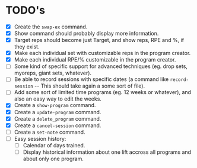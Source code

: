 # TODO's

- [x] Create the `swap-ex` command.
- [x] Show command should probably display more information.
- [x] Target reps should become just Target, and show reps, RPE and %, if they exist.
- [x] Make each individual set with customizable reps in the program creator.
- [x] Make each individual RPE/% customizable in the program creator.
- [ ] Some kind of specific support for advanced techniques (eg. drop sets, myoreps, giant sets, whatever).
- [ ] Be able to record sessions with specific dates (a command like `record-session` -- This should take again a some sort of file).
- [ ] Add some sort of limited time programs (eg. 12 weeks or whatever), and also an easy way to edit the weeks.
- [x] Create a `show-program` command.
- [x] Create a `update-program` command.
- [x] Create a `delete_program` command.
- [x] Create a `cancel-session` command.
- [ ] Create a `set-note` command.
- [ ] Easy session history:
  - [ ] Calendar of days trained.
  - [ ] Display historical information about one lift accross all programs and about only one program.
